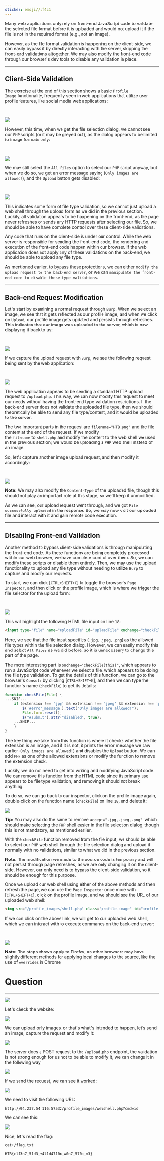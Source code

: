 ```yaml
---
sticker: emoji//1f4c1
---
```

Many web applications only rely on front-end JavaScript code to validate the selected file format before it is uploaded and would not upload it if the file is not in the required format (e.g., not an image).

However, as the file format validation is happening on the client-side, we can easily bypass it by directly interacting with the server, skipping the front-end validations altogether. We may also modify the front-end code through our browser's dev tools to disable any validation in place.

---

## Client-Side Validation

The exercise at the end of this section shows a basic `Profile Image` functionality, frequently seen in web applications that utilize user profile features, like social media web applications:

   

![](https://academy.hackthebox.com/storage/modules/136/file_uploads_profile_image_upload.jpg)

However, this time, when we get the file selection dialog, we cannot see our `PHP` scripts (or it may be greyed out), as the dialog appears to be limited to image formats only:

   

![](https://academy.hackthebox.com/storage/modules/136/file_uploads_select_file_types.jpg)

We may still select the `All Files` option to select our `PHP` script anyway, but when we do so, we get an error message saying (`Only images are allowed!`), and the `Upload` button gets disabled:

   

![](https://academy.hackthebox.com/storage/modules/136/file_uploads_select_denied.jpg)

This indicates some form of file type validation, so we cannot just upload a web shell through the upload form as we did in the previous section. Luckily, all validation appears to be happening on the front-end, as the page never refreshes or sends any HTTP requests after selecting our file. So, we should be able to have complete control over these client-side validations.

Any code that runs on the client-side is under our control. While the web server is responsible for sending the front-end code, the rendering and execution of the front-end code happen within our browser. If the web application does not apply any of these validations on the back-end, we should be able to upload any file type.

As mentioned earlier, to bypass these protections, we can either `modify the upload request to the back-end server`, or we can `manipulate the front-end code to disable these type validations`.

---

## Back-end Request Modification

Let's start by examining a normal request through `Burp`. When we select an image, we see that it gets reflected as our profile image, and when we click on `Upload`, our profile image gets updated and persists through refreshes. This indicates that our image was uploaded to the server, which is now displaying it back to us:

   

![](https://academy.hackthebox.com/storage/modules/136/file_uploads_normal_request.jpg)

If we capture the upload request with `Burp`, we see the following request being sent by the web application:

   

![](https://academy.hackthebox.com/storage/modules/136/file_uploads_image_upload_request.jpg)

The web application appears to be sending a standard HTTP upload request to `/upload.php`. This way, we can now modify this request to meet our needs without having the front-end type validation restrictions. If the back-end server does not validate the uploaded file type, then we should theoretically be able to send any file type/content, and it would be uploaded to the server.

The two important parts in the request are `filename="HTB.png"` and the file content at the end of the request. If we modify the `filename` to `shell.php` and modify the content to the web shell we used in the previous section; we would be uploading a `PHP` web shell instead of an image.

So, let's capture another image upload request, and then modify it accordingly:

   

![](https://academy.hackthebox.com/storage/modules/136/file_uploads_modified_upload_request.jpg)

**Note:** We may also modify the `Content-Type` of the uploaded file, though this should not play an important role at this stage, so we'll keep it unmodified.

As we can see, our upload request went through, and we got `File successfully uploaded` in the response. So, we may now visit our uploaded file and interact with it and gain remote code execution.

---

## Disabling Front-end Validation

Another method to bypass client-side validations is through manipulating the front-end code. As these functions are being completely processed within our web browser, we have complete control over them. So, we can modify these scripts or disable them entirely. Then, we may use the upload functionality to upload any file type without needing to utilize `Burp` to capture and modify our requests.

To start, we can click [`CTRL+SHIFT+C`] to toggle the browser's `Page Inspector`, and then click on the profile image, which is where we trigger the file selector for the upload form:

   

![](https://academy.hackthebox.com/storage/modules/136/file_uploads_element_inspector.jpg)

This will highlight the following HTML file input on line `18`:

```html
<input type="file" name="uploadFile" id="uploadFile" onchange="checkFile(this)" accept=".jpg,.jpeg,.png">
```

Here, we see that the file input specifies (`.jpg,.jpeg,.png`) as the allowed file types within the file selection dialog. However, we can easily modify this and select `All Files` as we did before, so it is unnecessary to change this part of the page.

The more interesting part is `onchange="checkFile(this)"`, which appears to run a JavaScript code whenever we select a file, which appears to be doing the file type validation. To get the details of this function, we can go to the browser's `Console` by clicking [`CTRL+SHIFT+K`], and then we can type the function's name (`checkFile`) to get its details:

```javascript
function checkFile(File) {
...SNIP...
    if (extension !== 'jpg' && extension !== 'jpeg' && extension !== 'png') {
        $('#error_message').text("Only images are allowed!");
        File.form.reset();
        $("#submit").attr("disabled", true);
    ...SNIP...
    }
}
```

The key thing we take from this function is where it checks whether the file extension is an image, and if it is not, it prints the error message we saw earlier (`Only images are allowed!`) and disables the `Upload` button. We can add `PHP` as one of the allowed extensions or modify the function to remove the extension check.

Luckily, we do not need to get into writing and modifying JavaScript code. We can remove this function from the HTML code since its primary use appears to be file type validation, and removing it should not break anything.

To do so, we can go back to our inspector, click on the profile image again, double-click on the function name (`checkFile`) on line `18`, and delete it:


![](https://academy.hackthebox.com/storage/modules/136/file_uploads_removed_js_function.jpg)

**Tip:** You may also do the same to remove `accept=".jpg,.jpeg,.png"`, which should make selecting the `PHP` shell easier in the file selection dialog, though this is not mandatory, as mentioned earlier.

With the `checkFile` function removed from the file input, we should be able to select our `PHP` web shell through the file selection dialog and upload it normally with no validations, similar to what we did in the previous section.

**Note:** The modification we made to the source code is temporary and will not persist through page refreshes, as we are only changing it on the client-side. However, our only need is to bypass the client-side validation, so it should be enough for this purpose.

Once we upload our web shell using either of the above methods and then refresh the page, we can use the `Page Inspector` once more with [`CTRL+SHIFT+C`], click on the profile image, and we should see the URL of our uploaded web shell:


```html
<img src="/profile_images/shell.php" class="profile-image" id="profile-image">
```

If we can click on the above link, we will get to our uploaded web shell, which we can interact with to execute commands on the back-end server:

   

![](https://academy.hackthebox.com/storage/modules/136/file_uploads_php_manual_shell.jpg)

**Note:** The steps shown apply to Firefox, as other browsers may have slightly different methods for applying local changes to the source, like the use of `overrides` in Chrome.

# Question
---

![](gitbook/cybersecurity/images/Pasted%252520image%25252020250206145934.png)

Let's check the website:

![](gitbook/cybersecurity/images/Pasted%252520image%25252020250206145944.png)

We can upload only images, or that's what's intended to happen, let's send an image, capture the request and modify it:

![](gitbook/cybersecurity/images/Pasted%252520image%25252020250206150251.png)

The server does a POST request to the `/upload.php` endpoint, the validation is not strong enough for us not to be able to modify it, we can change it in the following way:

![](gitbook/cybersecurity/images/Pasted%252520image%25252020250206150411.png)

If we send the request, we can see it worked:

![](gitbook/cybersecurity/images/Pasted%252520image%25252020250206150428.png)

We need to visit the following URL:

```
http://94.237.54.116:57532/profile_images/webshell.php?cmd=id
```

We can see this:

![](gitbook/cybersecurity/images/Pasted%252520image%25252020250206151736.png)

Nice, let's read the flag:

```
cat+/flag.txt
```

```
HTB{cl13n7_51d3_v4l1d4710n_w0n7_570p_m3}
```